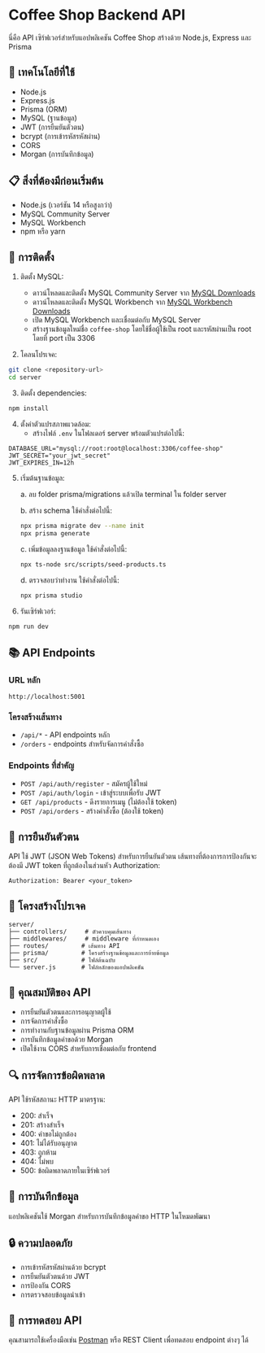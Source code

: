 # Coffee Shop Backend API

นี่คือ API เซิร์ฟเวอร์สำหรับแอปพลิเคชัน Coffee Shop สร้างด้วย Node.js, Express และ Prisma

## 🚀 เทคโนโลยีที่ใช้

- Node.js
- Express.js
- Prisma (ORM)
- MySQL (ฐานข้อมูล)
- JWT (การยืนยันตัวตน)
- bcrypt (การเข้ารหัสรหัสผ่าน)
- CORS
- Morgan (การบันทึกข้อมูล)

## 📋 สิ่งที่ต้องมีก่อนเริ่มต้น

- Node.js (เวอร์ชัน 14 หรือสูงกว่า)
- MySQL Community Server
- MySQL Workbench
- npm หรือ yarn

## 🔧 การติดตั้ง

1. ติดตั้ง MySQL:
   - ดาวน์โหลดและติดตั้ง MySQL Community Server จาก [MySQL Downloads](https://dev.mysql.com/downloads/mysql/)
   - ดาวน์โหลดและติดตั้ง MySQL Workbench จาก [MySQL Workbench Downloads](https://dev.mysql.com/downloads/workbench/)
   - เปิด MySQL Workbench และเชื่อมต่อกับ MySQL Server
   - สร้างฐานข้อมูลใหม่ชื่อ `coffee-shop` โดยใช้ชื่อผู้ใช้เป็น root และรหัสผ่านเป็น root โดยที่ port เป็น 3306

2. โคลนโปรเจค:
```bash
git clone <repository-url>
cd server
```

3. ติดตั้ง dependencies:
```bash
npm install
```

4. ตั้งค่าตัวแปรสภาพแวดล้อม:
   - สร้างไฟล์ `.env` ในโฟลเดอร์ server พร้อมตัวแปรต่อไปนี้:
```env
DATABASE_URL="mysql://root:root@localhost:3306/coffee-shop"
JWT_SECRET="your_jwt_secret"
JWT_EXPIRES_IN=12h
```

5. เริ่มต้นฐานข้อมูล:

   a. ลบ folder prisma/migrations แล้วเปิด terminal ใน folder server

   b. สร้าง schema ใช้คำสั่งต่อไปนี้:
   ```bash
   npx prisma migrate dev --name init
   npx prisma generate
   ```

   c. เพิ่มข้อมูลลงฐานข้อมูล ใช้คำสั่งต่อไปนี้:
   ```bash
   npx ts-node src/scripts/seed-products.ts
   ```

   d. ตรวจสอบว่าทำงาน ใช้คำสั่งต่อไปนี้:
   ```bash
   npx prisma studio
   ```

6. รันเซิร์ฟเวอร์:
```bash
npm run dev
```

## 📚 API Endpoints

### URL หลัก
```
http://localhost:5001
```

### โครงสร้างเส้นทาง
- `/api/*` - API endpoints หลัก
- `/orders` - endpoints สำหรับจัดการคำสั่งซื้อ

### Endpoints ที่สำคัญ
- `POST /api/auth/register` - สมัครผู้ใช้ใหม่
- `POST /api/auth/login` - เข้าสู่ระบบเพื่อรับ JWT
- `GET /api/products` - ดึงรายการเมนู (ไม่ต้องใช้ token)
- `POST /api/orders` - สร้างคำสั่งซื้อ (ต้องใช้ token)

## 🔐 การยืนยันตัวตน

API ใช้ JWT (JSON Web Tokens) สำหรับการยืนยันตัวตน เส้นทางที่ต้องการการป้องกันจะต้องมี JWT token ที่ถูกต้องในส่วนหัว Authorization:

```
Authorization: Bearer <your_token>
```

## 📁 โครงสร้างโปรเจค

```
server/
├── controllers/     # ตัวควบคุมเส้นทาง
├── middlewares/     # middleware ที่กำหนดเอง
├── routes/         # เส้นทาง API
├── prisma/         # โครงสร้างฐานข้อมูลและการย้ายข้อมูล
├── src/            # ไฟล์ต้นฉบับ
└── server.js       # ไฟล์หลักของแอปพลิเคชัน
```

## 🔄 คุณสมบัติของ API

- การยืนยันตัวตนและการอนุญาตผู้ใช้
- การจัดการคำสั่งซื้อ
- การทำงานกับฐานข้อมูลผ่าน Prisma ORM
- การบันทึกข้อมูลคำขอด้วย Morgan
- เปิดใช้งาน CORS สำหรับการเชื่อมต่อกับ frontend

## 🔍 การจัดการข้อผิดพลาด

API ใช้รหัสสถานะ HTTP มาตรฐาน:
- 200: สำเร็จ
- 201: สร้างสำเร็จ
- 400: คำขอไม่ถูกต้อง
- 401: ไม่ได้รับอนุญาต
- 403: ถูกห้าม
- 404: ไม่พบ
- 500: ข้อผิดพลาดภายในเซิร์ฟเวอร์

## 📝 การบันทึกข้อมูล

แอปพลิเคชันใช้ Morgan สำหรับการบันทึกข้อมูลคำขอ HTTP ในโหมดพัฒนา

## 🔒 ความปลอดภัย

- การเข้ารหัสรหัสผ่านด้วย bcrypt
- การยืนยันตัวตนด้วย JWT
- การป้องกัน CORS
- การตรวจสอบข้อมูลนำเข้า

## 🧪 การทดสอบ API

คุณสามารถใช้เครื่องมือเช่น [Postman](https://www.postman.com/) หรือ REST Client เพื่อทดสอบ endpoint ต่างๆ ได้